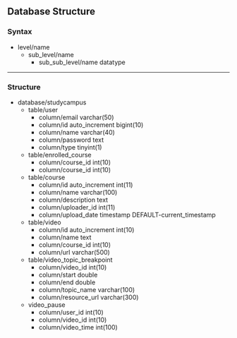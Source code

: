 ## Database Structure
### Syntax

- level/name
  - sub_level/name
    - sub_sub_level/name datatype
---

### Structure
- database/studycampus
  - table/user
    - column/email varchar(50)
	- column/id auto_increment bigint(10)
	- column/name varchar(40)
	- column/password text
	- column/type tinyint(1)
  - table/enrolled_course
    - column/course_id int(10)
	- column/course_id int(10)
  - table/course
    - column/id auto_increment int(11)
	- column/name varchar(100)
	- column/description text
	- column/uploader_id int(11)
	- column/upload_date timestamp DEFAULT-current_timestamp
  - table/video
    - column/id auto_increment int(10)
	- column/name text
	- column/course_id int(10)
	- column/url varchar(500)
  - table/video_topic_breakpoint
    - column/video_id int(10)
	- column/start double
	- column/end double
	- column/topic_name varchar(100)
	- column/resource_url varchar(300)
  - video_pause
    - column/user_id int(10)
	- column/video_id int(10)
	- column/video_time int(100)
